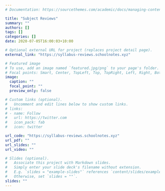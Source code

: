 ```yaml
---
# Documentation: https://sourcethemes.com/academic/docs/managing-content/

title: "Subject Reviews"
summary: ""
authors: []
tags: []
categories: []
date: 2020-07-05T16:00:03+10:00

# Optional external URL for project (replaces project detail page).
external_link: "https://syllabus-reviews.schoolnotes.xyz"

# Featured image
# To use, add an image named `featured.jpg/png` to your page's folder.
# Focal points: Smart, Center, TopLeft, Top, TopRight, Left, Right, BottomLeft, Bottom, BottomRight.
image:
  caption: ""
  focal_point: ""
  preview_only: false

# Custom links (optional).
#   Uncomment and edit lines below to show custom links.
# links:
# - name: Follow
#   url: https://twitter.com
#   icon_pack: fab
#   icon: twitter

url_code: "https://syllabus-reviews.schoolnotes.xyz"
url_pdf: ""
url_slides: ""
url_video: ""

# Slides (optional).
#   Associate this project with Markdown slides.
#   Simply enter your slide deck's filename without extension.
#   E.g. `slides = "example-slides"` references `content/slides/example-slides.md`.
#   Otherwise, set `slides = ""`.
slides: ""
---
```

